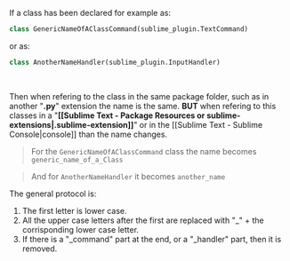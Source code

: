 
If a class has been declared for example as:
```python 
class GenericNameOfAClassCommand(sublime_plugin.TextCommand)
```

or as:
```python 
class AnotherNameHandler(sublime_plugin.InputHandler)
```

<br>

Then when refering to the class in the same package folder, such as in another "**.py**" extension the name is the same.
**BUT** when refering to this classes in a "**[[Sublime Text - Package Resources or sublime-extensions|.sublime-extension]]**" or in the [[Sublime Text - Sublime Console|console]] than the name changes.

> For the `GenericNameOfAClassCommand` class the name becomes `generic_name_of_a_Class`

> And for `AnotherNameHandler` it becomes `another_name`


The general protocol is:
1. The first letter is lower case.
2. All the upper case letters after the first are replaced with "_" + the corrisponding lower case letter.
3. If there is a "_command" part at the end, or a "_handler" part, then it is removed.
